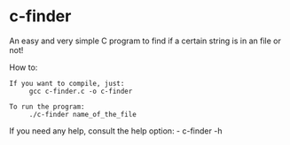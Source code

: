 # c-finder
An easy and very simple C program to find if a certain string is in an file or not!

How to:

    If you want to compile, just:
         gcc c-finder.c -o c-finder

    To run the program:
         ./c-finder name_of_the_file

If you need any help, consult the help option: 
    - c-finder -h

